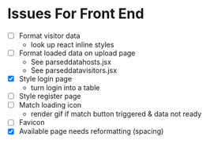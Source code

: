 # Issues For Front End

- [ ] Format visitor data
    - look up react inline styles
- [ ] Format loaded data on upload page
    - See parseddatahosts.jsx
    - See parseddatavisitors.jsx
- [x] Style login page
    - turn login into a table
- [ ] Style register page
- [ ] Match loading icon
    - render gif if match button triggered & data not ready
- [ ] Favicon
- [x] Available page needs reformatting (spacing)
